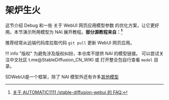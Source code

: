  
# 架炉生火

这节介绍 Debug 和一些 关于 WebUI 网页应用模型参数 的优化方案，让它更好用。本节演示所用模型为 NAI 展开教程。**部分源教程来自：[^2]**

推荐经常从远端代码库拉取代码 `git pull` 更新 WebUI 网页应用。

!!! info "版权"
    为避免涉及版权纠纷，本仓库不提供 NAI 的模型链接。
    可以尝试关注中文社区 t.me@StableDiffusion_CN_WIKI 或 打开整合包自行查看 `model` 目录。

SDWebUi是一个框架，除了 NAI 模型外还有许多[其他模型](https://rentry.org/sdmodels)


[^2]:[关于 AUTOMATIC1111 /stable-diffusion-webui 的 FAQ:](https://gist.github.com/crosstyan/f912612f4c26e298feec4a2924c41d99)

